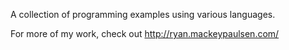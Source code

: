 A collection of programming examples using various languages.

For more of my work, check out http://ryan.mackeypaulsen.com/